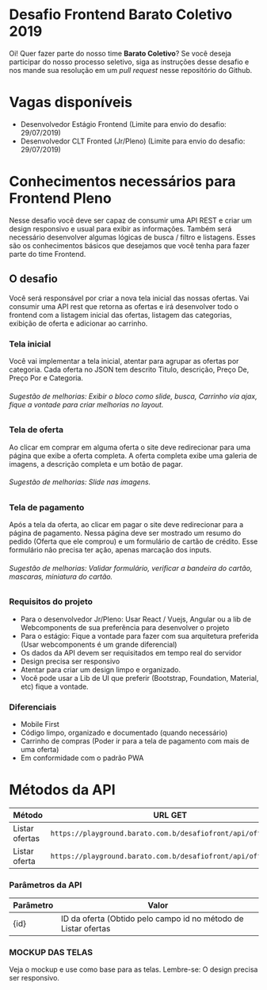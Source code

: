 # Desafio Frontend Barato Coletivo 2019

Oi! Quer fazer parte do nosso time **Barato Coletivo**? Se você deseja participar do nosso processo seletivo, siga as instruções desse desafio e nos mande sua resolução em um *pull request* nesse repositório do Github.


# Vagas disponíveis
 - Desenvolvedor Estágio Frontend (Limite para envio do desafio: 29/07/2019)
 - Desenvolvedor CLT Fronted (Jr/Pleno) (Limite para envio do desafio: 29/07/2019)


# Conhecimentos necessários para Frontend Pleno

Nesse desafio você deve ser capaz de consumir uma API REST e criar um design responsivo e usual para exibir as informações. Também será necessário desenvolver algumas lógicas de busca / filtro e listagens. Esses são os conhecimentos básicos que desejamos que você tenha para fazer parte do time Frontend.

## O desafio
Você será responsável por criar a nova tela inicial das nossas ofertas. Vai consumir uma API rest que retorna as ofertas e irá desenvolver todo o frontend com a listagem inicial das ofertas, listagem das categorias, exibição de oferta e adicionar ao carrinho.

### Tela inicial

Você vai implementar a tela inicial, atentar para agrupar as ofertas por categoria.
Cada oferta no JSON tem descrito Titulo, descrição, Preço De, Preço Por e Categoria.

###### Sugestão de melhorias: Exibir o bloco como slide, busca, Carrinho via ajax, fique a vontade para criar melhorias no layout.

### Tela de oferta

Ao clicar em comprar em alguma oferta o site deve redirecionar para uma página que exibe a oferta completa.
A oferta completa exibe uma galeria de imagens, a descrição completa e um botão de pagar.
###### Sugestão de melhorias: Slide nas imagens.

### Tela de pagamento

Após a tela da oferta, ao clicar em pagar o site deve redirecionar para a página de pagamento. Nessa página deve ser mostrado um resumo do pedido (Oferta que ele comprou) e um formulário de cartão de crédito. Esse formulário não precisa ter ação, apenas marcação dos inputs.

###### Sugestão de melhorias: Validar formulário, verificar a bandeira do cartão, mascaras, miniatura do cartão.

### Requisitos do projeto

 - Para o desenvolvedor Jr/Pleno: Usar React / Vuejs, Angular ou a lib de Webcomponents de sua preferência para desenvolver o projeto
 - Para o estágio: Fique a vontade para fazer com sua arquitetura preferida (Usar webcomponents é um grande diferencial)
 - Os dados da API devem ser requisitados em tempo real do servidor
 - Design precisa ser responsivo
 - Atentar para criar um design limpo e organizado.
 - Você pode usar a Lib de UI que preferir (Bootstrap, Foundation, Material, etc) fique a vontade.

### Diferenciais

 - Mobile First
 - Código limpo, organizado e documentado (quando necessário)
 - Carrinho de compras (Poder ir para a tela de pagamento com mais de uma oferta)
 - Em conformidade com o padrão PWA


# Métodos da API


|Método                |URL GET                         
|----------------|------------------------------------------------------------|
|Listar ofertas|`https://playground.barato.com.b/desafiofront/api/offers` |
|Listar oferta|`https://playground.barato.com.b/desafiofront/api/offer/{id}`



### Parâmetros da API
|Parâmetro                |Valor                         
|----------------|------------------------------------------------------------|
|{id}|ID da oferta (Obtido pelo campo id no método de Listar ofertas |



### MOCKUP DAS TELAS
Veja o mockup e use como base para as telas. Lembre-se: O design precisa ser responsivo. 
